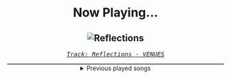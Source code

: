 <div align="center"> 
<h1>Now Playing...</h1>

![Reflections](https://i.scdn.co/image/ab67616d00001e02906a25a88fad7cb529f58a97)
--
_<samp><a href="https://open.spotify.com/track/1MpldWf5x5dtJrH7bi28qG">Track: Reflections - VENUES</a></samp>_

<div style="border: 1px #4B5054 solid"></div>
<details>
  <summary>
    Previous played songs
  </summary>
  <table>
    <thead>
      <tr>
        <th>
          Artist
        </th>
        <th>
          Song
        </th>
        <th>
          Link
        </th>
      </tr>
    </thead>
    <tbody>
      <tr><td>VENUES</td><td>Reflections</td><td><a href="https://open.spotify.com/track/1MpldWf5x5dtJrH7bi28qG">https://open.spotify.com/track/1MpldWf5x5dtJrH7bi28qG</a></td></tr><tr><td>VENUES</td><td>Haunted House</td><td><a href="https://open.spotify.com/track/24QfnvoeDNunEhIgxxCbPA">https://open.spotify.com/track/24QfnvoeDNunEhIgxxCbPA</a></td></tr><tr><td>Emil Bulls</td><td>You Should See Me in a Crown</td><td><a href="https://open.spotify.com/track/11K78QdgF5FMrqjs8tJBOg">https://open.spotify.com/track/11K78QdgF5FMrqjs8tJBOg</a></td></tr><tr><td>Emil Bulls</td><td>You Should See Me in a Crown</td><td><a href="https://open.spotify.com/track/11K78QdgF5FMrqjs8tJBOg">https://open.spotify.com/track/11K78QdgF5FMrqjs8tJBOg</a></td></tr><tr><td>Emil Bulls</td><td>You Should See Me in a Crown</td><td><a href="https://open.spotify.com/track/11K78QdgF5FMrqjs8tJBOg">https://open.spotify.com/track/11K78QdgF5FMrqjs8tJBOg</a></td></tr><tr><td>Emil Bulls</td><td>You Should See Me in a Crown</td><td><a href="https://open.spotify.com/track/11K78QdgF5FMrqjs8tJBOg">https://open.spotify.com/track/11K78QdgF5FMrqjs8tJBOg</a></td></tr><tr><td>Emil Bulls</td><td>You Should See Me in a Crown</td><td><a href="https://open.spotify.com/track/11K78QdgF5FMrqjs8tJBOg">https://open.spotify.com/track/11K78QdgF5FMrqjs8tJBOg</a></td></tr><tr><td>Emil Bulls</td><td>You Should See Me in a Crown</td><td><a href="https://open.spotify.com/track/11K78QdgF5FMrqjs8tJBOg">https://open.spotify.com/track/11K78QdgF5FMrqjs8tJBOg</a></td></tr><tr><td>TEYA</td><td>Who the Hell Is Edgar?</td><td><a href="https://open.spotify.com/track/3gUC7tGDPVLOq42vvTUVdI">https://open.spotify.com/track/3gUC7tGDPVLOq42vvTUVdI</a></td></tr><tr><td>TEYA</td><td>Who the Hell Is Edgar?</td><td><a href="https://open.spotify.com/track/3gUC7tGDPVLOq42vvTUVdI">https://open.spotify.com/track/3gUC7tGDPVLOq42vvTUVdI</a></td></tr><tr><td>TEYA</td><td>Who the Hell Is Edgar?</td><td><a href="https://open.spotify.com/track/3gUC7tGDPVLOq42vvTUVdI">https://open.spotify.com/track/3gUC7tGDPVLOq42vvTUVdI</a></td></tr><tr><td>TEYA</td><td>Who the Hell Is Edgar?</td><td><a href="https://open.spotify.com/track/3gUC7tGDPVLOq42vvTUVdI">https://open.spotify.com/track/3gUC7tGDPVLOq42vvTUVdI</a></td></tr><tr><td>Motionless In White</td><td>Meltdown</td><td><a href="https://open.spotify.com/track/6w3hTgFYPaUo6WFz2tEOtX">https://open.spotify.com/track/6w3hTgFYPaUo6WFz2tEOtX</a></td></tr><tr><td>Motionless In White</td><td>Sign of Life</td><td><a href="https://open.spotify.com/track/73QoCfWJJWbRYmm5nCH5Y2">https://open.spotify.com/track/73QoCfWJJWbRYmm5nCH5Y2</a></td></tr><tr><td>Motionless In White</td><td>Masterpiece</td><td><a href="https://open.spotify.com/track/3c9kVsKF68xMzlS0NikVn3">https://open.spotify.com/track/3c9kVsKF68xMzlS0NikVn3</a></td></tr><tr><td>Versus Me</td><td>Terrified</td><td><a href="https://open.spotify.com/track/0wCT2ivXYnHssIDf2n3LV6">https://open.spotify.com/track/0wCT2ivXYnHssIDf2n3LV6</a></td></tr><tr><td>Citizen Soldier</td><td>Afterlife</td><td><a href="https://open.spotify.com/track/7bKfDP3DQQMmybmvoLtNLC">https://open.spotify.com/track/7bKfDP3DQQMmybmvoLtNLC</a></td></tr><tr><td>Daughtry</td><td>Separate Ways (Worlds Apart)</td><td><a href="https://open.spotify.com/track/7goFhrbCC2m2HI3EbBYgU4">https://open.spotify.com/track/7goFhrbCC2m2HI3EbBYgU4</a></td></tr><tr><td>Too Close To Touch</td><td>Sympathy</td><td><a href="https://open.spotify.com/track/1s4Nc5XFspnFHEHLv92gak">https://open.spotify.com/track/1s4Nc5XFspnFHEHLv92gak</a></td></tr><tr><td>The Browning</td><td>Gott ist Tot</td><td><a href="https://open.spotify.com/track/3AqhXAO5WgN1QKZEcsq5Zp">https://open.spotify.com/track/3AqhXAO5WgN1QKZEcsq5Zp</a></td></tr>
    </tbody>
  </table>
</details>

</div>
